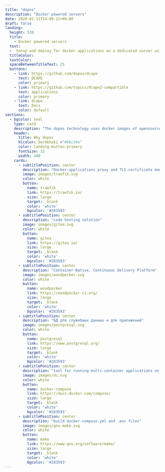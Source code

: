 ```yaml
---
title: "dopos"
description: "Docker powered servers"
date: 2020-01-11T14:09:21+09:00
draft: false
landing:
  height: 530
  title:
    - Docker powered servers
  text:
  -  Setup and deploy for docker applications on a dedicated server using dcape
  titleColor:
  textColor:
  spaceBetweenTitleText: 25
  buttons:
    - link: https://github.com/dopos/dcape
      text: DCAPE
      color: primary
    - link: https://github.com/topics/dcape2-compartible
      text: applications
      color: primary
    - link: dcape
      text: Docs
      color: default
sections:
  - bgcolor: teal
    type: card
    description: "The dopos technology uses docker images of opensource applications and does not add resource requirements after they are deployed on a local, test, or production server. Key Applications:"
    header: 
      title: Why dopos
      hlcolor: DarkKhaki #"#8bc34a"
      color: landing-button-primary
      fontSize: 32
      width: 200
    cards:
      - subtitlePosition: center
        description: "Docker-applications proxy and TLS-certificate management"
        image: images/traefik.svg
        color: white
        button: 
          name: traefik
          link: https://traefik.io/
          size: large
          target: _blank
          color: 'white'
          bgcolor: '#283593'
      - subtitlePosition: center
        description: "code hosting solution"
        image: images/gitea.svg
        color: white
        button: 
          name: gitea
          link: https://gitea.io/
          size: large
          target: _blank
          color: 'white'
          bgcolor: '#283593'      
      - subtitlePosition: center
        description: "Container-Native, Continuous Delivery Platform"
        image: images/woodpecker.svg
        color: white
        button: 
          name: woodpecker
          link: https://woodpecker-ci.org/
          size: large
          target: _blank
          color: 'white'
          bgcolor: '#283593'
      - subtitlePosition: center
        description: "БД для служебных данных и для приложений"
        image: images/postgresql.svg
        color: white
        button: 
          name: postgresql
          link: https://www.postgresql.org/
          size: large
          target: _blank
          color: 'white'
          bgcolor: '#283593'
      - subtitlePosition: center
        description: "tool for running multi-container applications on Docker"
        image: images/dc.svg
        color: white
        button: 
          name: docker-compose
          link: https://docs.docker.com/compose/
          size: large
          target: _blank
          color: 'white'
          bgcolor: '#283593'
      - subtitlePosition: center
        description: "build docker-compose.yml and .env files"
        image: images/gnu-make.svg
        color: white
        button: 
          name: make
          link: https://www.gnu.org/software/make/
          size: large
          target: _blank
          color: 'white'
          bgcolor: '#283593'
---
```

